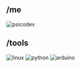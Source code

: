/me
------------------------------------------
![psicodev](https://img.shields.io/badge/dual--class-psicodev-black)

/tools
------------------------------------------
![linux](https://img.shields.io/badge/Linux-black?style=flat-square&logo=linux)
![python](https://img.shields.io/badge/-Python-black?style=flat-square&logo=Python)
![arduino](https://img.shields.io/badge/Arduino-black?style=flat-square&logo=arduino)
